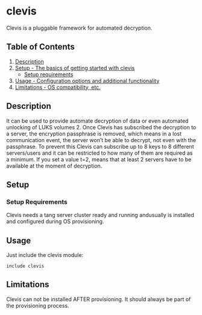 # clevis

Clevis is a pluggable framework for automated decryption.

## Table of Contents

1. [Description](#description)
1. [Setup - The basics of getting started with clevis](#setup)
    * [Setup requirements](#setup-requirements)
1. [Usage - Configuration options and additional functionality](#usage)
1. [Limitations - OS compatibility, etc.](#limitations)

## Description

It can be used to provide automate decryption of data or even automated
unlocking of LUKS volumes 2.
Once Clevis has subscribed the decryption to a server, the encryption
passphrase is removed, which means in a lost communication event, the
server won’t be able to decrypt, not even with the passphrase.
To prevent this Clevis can subscribe up to 8 keys to 8 different servers/users and it can be
restricted to how many of them are required as a minimum. If you set a value t=2, means
that at least 2 servers have to be available at the moment of decryption.

## Setup

### Setup Requirements

Clevis needs a tang server cluster ready and running andusually is installed and configured
during OS provisioning.

## Usage

Just include the clevis module:

```puppet
include clevis
```

## Limitations

Clevis can not be installed AFTER provisioning.
It should always be part of the provisioning process.

